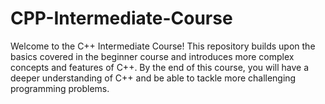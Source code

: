 # CPP-Intermediate-Course
Welcome to the C++ Intermediate Course! This repository builds upon the basics covered in the beginner course and introduces more complex concepts and features of C++. By the end of this course, you will have a deeper understanding of C++ and be able to tackle more challenging programming problems.
